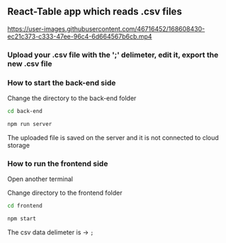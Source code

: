 ## React-Table app which reads .csv files


https://user-images.githubusercontent.com/46716452/168608430-ec21c373-c333-47ee-96c4-6d664567b6cb.mp4



### Upload your .csv file with the ';' delimeter, edit it, export the new .csv file



### How to start the back-end side 

Change the directory to the back-end folder

```bash
cd back-end
```
<!-- 
 Install the required packages
```bash
npm install bootstrap csv-parse csv-stringify express fs multer nodemon
```


After installing all of the required dependencies -->

```bash
npm run server
```

The uploaded file is saved on the server and it is not connected to cloud storage



### How to run the frontend side

Open another terminal


 Change directory to the frontend folder

```bash
cd frontend
```



<!-- 
 Install all of the required dependancies 

```bash
npm install axios bootstrap csv-parse csv-parser http-proxy-middleware multer react-do react-router-dom
```


 After installing all of the required dependencies -->

```bash
npm start
```


 The csv data delimeter is -> `;`


